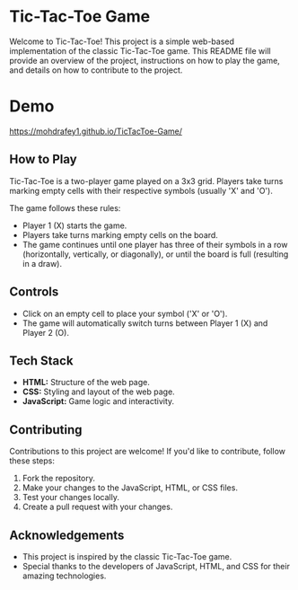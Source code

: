 # Tic-Tac-Toe Game

Welcome to Tic-Tac-Toe! This project is a simple web-based implementation of the classic Tic-Tac-Toe game. This README file will provide an overview of the project, instructions on how to play the game, and details on how to contribute to the project.

# Demo
https://mohdrafey1.github.io/TicTacToe-Game/

## How to Play

Tic-Tac-Toe is a two-player game played on a 3x3 grid. Players take turns marking empty cells with their respective symbols (usually 'X' and 'O').

The game follows these rules:
- Player 1 (X) starts the game.
- Players take turns marking empty cells on the board.
- The game continues until one player has three of their symbols in a row (horizontally, vertically, or diagonally), or until the board is full (resulting in a draw).

## Controls

- Click on an empty cell to place your symbol ('X' or 'O').
- The game will automatically switch turns between Player 1 (X) and Player 2 (O).

## Tech Stack

- **HTML:** Structure of the web page.
- **CSS:** Styling and layout of the web page.
- **JavaScript:** Game logic and interactivity.

## Contributing

Contributions to this project are welcome! If you'd like to contribute, follow these steps:

1. Fork the repository.
2. Make your changes to the JavaScript, HTML, or CSS files.
3. Test your changes locally.
4. Create a pull request with your changes.


## Acknowledgements

- This project is inspired by the classic Tic-Tac-Toe game.
- Special thanks to the developers of JavaScript, HTML, and CSS for their amazing technologies.
